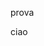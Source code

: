 prova

ciao

<!---
claudioberioli/claudioberioli is a ✨ special ✨ repository because its `README.md` (this file) appears on your GitHub profile.
You can click the Preview link to take a look at your changes.
--->
